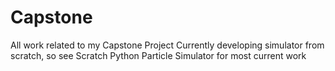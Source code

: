 # Capstone
All work related to my Capstone Project
Currently developing simulator from scratch, so see Scratch Python Particle Simulator for most current work
